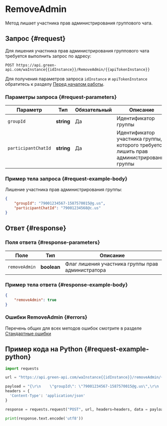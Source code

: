 # RemoveAdmin

Метод лишает участника прав администрирования группового чата.

## Запрос {#request}

Для лишения участника прав администрирования группового чата требуется выполнить запрос по адресу:
```
POST https://api.green-api.com/waInstance{{idInstance}}/RemoveAdmin/{{apiTokenInstance}}
```

Для получения параметров запроса `idInstance` и `apiTokenInstance` обратитесь к разделу [Перед началом работы](/before-start#parameters).

### Параметры запроса {#request-parameters}

Параметр | Тип | Обязательный | Описание
----- | ----- | ----- | -----
`groupId` | **string** | Да | Идентификатор группы
`participantChatId` | **string** | Да | Идентификатор участника группы, которого требуется лишить прав администрирования группы

### Пример тела запроса {#request-example-body}

Лишение участника прав администрирования группы:
```json
{
    "groupId": "79001234567-1587570015@g.us",
    "participantChatId": "79001234568@c.us"
}
```

## Ответ {#response}

### Поля ответа {#response-parameters}

Поле | Тип |  Описание
----- | ----- | ----- 
`removeAdmin` | **boolean** | Флаг лишения участника группы прав администратора

### Пример тела ответа {#response-example-body}

```json
{
    "removeAdmin": true
}
```

### Ошибки RemoveAdmin {#errors}

Перечень общих для всех методов ошибок смотрите в разделе [Стандартные ошибки](/api/common-errors)

## Пример кода на Python  {#request-example-python}

```python
import requests

url = "https://api.green-api.com/waInstance{{idInstance}}/removeAdmin/{{apiTokenInstance}}"

payload = "{\r\n    \"groupId\": \"79001234567-1587570015@g.us\",\r\n    \"participantChatId\": \"79001234568@c.us\",\r\n}"
headers = {
  'Content-Type': 'application/json'
}

response = requests.request("POST", url, headers=headers, data = payload)

print(response.text.encode('utf8'))
```

